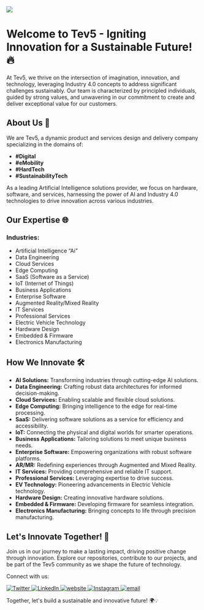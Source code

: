 <img src='https://firebasestorage.googleapis.com/v0/b/blog-application-16fb6.appspot.com/o/Images%2Fda6dde40-c548-4ee5-a54c-d4dd92c1d252?alt=media&token=3af6b890-df5a-4e49-99fc-893654810782'>

# Welcome to Tev5 - Igniting Innovation for a Sustainable Future! 🔥

At Tev5, we thrive on the intersection of imagination, innovation, and technology, leveraging Industry 4.0 concepts to address significant challenges sustainably. Our team is characterized by principled individuals, guided by strong values, and unwavering in our commitment to create and deliver exceptional value for our customers.


## About Us 🚀

We are Tev5, a dynamic product and services design and delivery company specializing in the domains of:

- **#Digital**
- **#eMobility**
- **#HardTech**
- **#SustainabilityTech**

As a leading Artificial Intelligence solutions provider, we focus on hardware, software, and services, harnessing the power of AI and Industry 4.0 technologies to drive innovation across various industries.

## Our Expertise 🌐

### Industries:

- Artificial Intelligence “Ai”
- Data Engineering
- Cloud Services
- Edge Computing
- SaaS (Software as a Service)
- IoT (Internet of Things)
- Business Applications
- Enterprise Software
- Augmented Reality/Mixed Reality
- IT Services
- Professional Services
- Electric Vehicle Technology
- Hardware Design
- Embedded & Firmware
- Electronics Manufacturing

## How We Innovate 🛠️

- **AI Solutions:** Transforming industries through cutting-edge AI solutions.
- **Data Engineering:** Crafting robust data architectures for informed decision-making.
- **Cloud Services:** Enabling scalable and flexible cloud solutions.
- **Edge Computing:** Bringing intelligence to the edge for real-time processing.
- **SaaS:** Delivering software solutions as a service for efficiency and accessibility.
- **IoT:** Connecting the physical and digital worlds for smarter operations.
- **Business Applications:** Tailoring solutions to meet unique business needs.
- **Enterprise Software:** Empowering organizations with robust software platforms.
- **AR/MR:** Redefining experiences through Augmented and Mixed Reality.
- **IT Services:** Providing comprehensive and reliable IT support.
- **Professional Services:** Leveraging expertise to drive success.
- **EV Technology:** Pioneering advancements in Electric Vehicle technology.
- **Hardware Design:** Creating innovative hardware solutions.
- **Embedded & Firmware:** Developing firmware for seamless integration.
- **Electronics Manufacturing:** Bringing concepts to life through precision manufacturing.

## Let's Innovate Together! 🌟

Join us in our journey to make a lasting impact, driving positive change through innovation. Explore our repositories, contribute to our projects, and be part of the Tev5 community as we shape the future of technology.

Connect with us:
<p align="left">
  <a href="https://twitter.com/tev5x" target="_blank">
    <img src="https://img.shields.io/badge/twitter-%231DA1F2.svg?&style=for-the-badge&logo=twitter&logoColor=white&color=388D5C" alt="Twitter"/>
  </a>
  <a href="https://www.linkedin.com/company/tev5/" target="_blank">
    <img src="https://img.shields.io/badge/linkedin-%230077B5.svg?&style=for-the-badge&logo=linkedin&logoColor=white&color=388D5C" alt="LinkedIn"/>
  </a>
  <a href="https://tev5.com/" target="_blank">
    <img src="https://img.shields.io/badge/website-000000?style=for-the-badge&logo=About.me&logoColor=white&color=388D5C" alt="website"/>
  </a>
    <a href="https://youtube.com" target="_blank">
    <img src="https://img.shields.io/badge/youtube-%23E4405F.svg?&style=for-the-badge&logo=youtube&logoColor=white&color=388D5C" alt="Instagram"/>
  </a>
  </a>
    <a href="mailto:hello@tev5.com" target="_blank">
  <img src="https://img.shields.io/badge/email-000000?style=for-the-badge&logo=e&logoColor=white&color=388D5C" alt="email"/>
</a>
</p>

Together, let's build a sustainable and innovative future! 🌍💡
